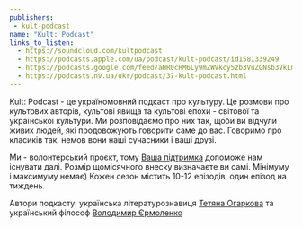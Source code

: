 ```yaml
---
publishers:
 - kult-podcast
name: "Kult: Podcast"
links_to_listen:
  - https://soundcloud.com/kultpodcast
  - https://podcasts.apple.com/ua/podcast/kult-podcast/id1581339249
  - https://podcasts.google.com/feed/aHR0cHM6Ly9mZWVkcy5zb3VuZGNsb3VkLmNvbS91c2Vycy9zb3VuZGNsb3VkOnVzZXJzOjg5MjM3MjAyNy9zb3VuZHMucnNz
  - https://podcasts.nv.ua/ukr/podcast/37-kult-podcast.html
---
```


Kult: Podcast - це україномовний подкаст про культуру. Це розмови про культових
авторів, культові явища та культові епохи - світової та української культури.
Ми розповідаємо про них так, щоби ви відчули живих людей, які продовожують
говорити саме до вас. Говоримо про класиків так, немов вони наші сучасники і
ваші друзі.

Ми - волонтерський проєкт, тому [Ваша підтримка][1] допоможе нам існувати далі.
Розмір щомісячного внеску визначаєте ви самі. Мінімуму і максимуму немає) Кожен
сезон містить 10-12 епізодів, один епізод на тиждень.

Автори подкасту: українська літературознавиця [Тетяна Огаркова][2] та український
філософ [Володимир Єрмоленко][3]

[1]: https://patreon.com/kultpodcast
[2]: /people/тетяна-огаркова/
[3]: /people/володимир-єрмоленко/
